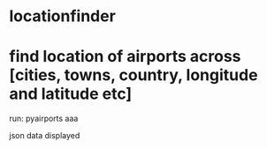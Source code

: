# locationfinder

# find location of airports across [cities, towns, country, longitude and latitude etc]

run: pyairports aaa


json data displayed